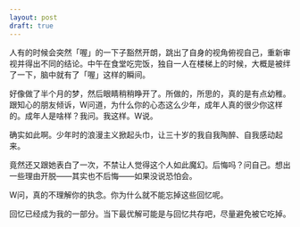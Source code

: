```yaml
---
layout: post
draft: true
---
```


人有的时候会突然「喔」的一下子豁然开朗，跳出了自身的视角俯视自己，重新审视并得出不同的结论。中午在食堂吃完饭，独自一人在楼梯上的时候，大概是被绊了一下，脑中就有了「喔」这样的瞬间。

好像做了半个月的梦，然后眼睛稍稍睁开了。所做的，所思的，真的是有点幼稚。跟知心的朋友倾诉，W问道，为什么你的心态这么少年，成年人真的很少你这样的。成年人是啥样？我问。我这样。W说。

确实如此啊。少年时的浪漫主义掀起头巾，让三十岁的我自我陶醉、自我感动起来。

竟然还又跟她表白了一次，不禁让人觉得这个人如此魔幻。后悔吗？问自己。想出一些理由开脱——其实也不后悔——如果没说恐怕会。

W问，真的不理解你的执念。你为什么就不能忘掉这些回忆呢。

回忆已经成为我的一部分。当下最优解可能是与回忆共存吧，尽量避免被它吃掉。